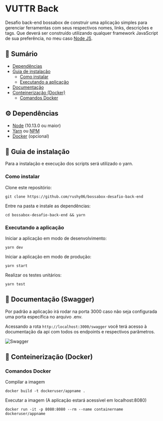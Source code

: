# VUTTR Back

Desafio back-end bossabox de construir uma aplicação simples para gerenciar ferramentas com seus respectivos nomes, links, descrições e tags. Que deverá ser construído utilizando qualquer framework JavaScript de sua preferência, no meu caso [Node JS](https://nodejs.org/).

## :book: Sumário

- [Dependências](https://github.com/rushy06/bossabox-desafio-back-end#rocket-guia-de-instala%C3%A7%C3%A3o)
- [Guia de instalação](https://github.com/rushy06/bossabox-desafio-back-end#rocket-guia-de-instala%C3%A7%C3%A3o)
  - [Como instalar](https://github.com/rushy06/bossabox-desafio-back-end#executando-a-aplica%C3%A7%C3%A3o)
  - [Executando a aplicação](https://github.com/rushy06/bossabox-desafio-back-end#executando-a-aplica%C3%A7%C3%A3o)
- [Documentação](https://github.com/rushy06/bossabox-desafio-back-end#open_book-documenta%C3%A7%C3%A3o-swagger)
- [Conteinerização (Docker)](https://github.com/rushy06/bossabox-desafio-back-end#whale2-conteineriza%C3%A7%C3%A3o-docker)
  - [Comandos Docker](https://github.com/gabrielsouzadev/vuttr-vue#comandos-docker)

## :gear: Dependências

- [Node](https://nodejs.org/en/) (10.13.0 ou maior)
- [Yarn](https://yarnpkg.com/pt-BR/) ou [NPM](https://www.npmjs.com/)
- [Docker](https://www.docker.com/) (opcional)

## :rocket: Guia de instalação

Para a instalação e execução dos scripts será utilizado o yarn.

### Como instalar

Clone este repositório:

```
git clone https://github.com/rushy06/bossabox-desafio-back-end
```

Entre na pasta e instale as dependências:

```
cd bossabox-desafio-back-end && yarn
```

### Executando a aplicação

Iniciar a aplicação em modo de desenvolvimento:

```
yarn dev
```

Iniciar a aplicação em modo de produção:

```
yarn start
```

Realizar os testes unitários:

```
yarn test
```

## :open_book: Documentação (Swagger)

Por padrão a aplicação irá rodar na porta 3000 caso não seja configurada uma porta específica no arquivo .env.

Acessando a rota `http://localhost:3000/swagger` você terá acesso à documentação da api com todos os endpoints e respectivos parâmetros.

![Swagger](https://i.imgur.com/bu8h5qM.png)

## :whale2: Conteinerização (Docker)

### Comandos Docker

Compilar a imagem

```
docker build -t dockeruser/appname .
```

Executar a imagem (A aplicação estará acessível em localhost:8080)

```
docker run -it -p 8080:8080 --rm --name containername dockeruser/appname
```
